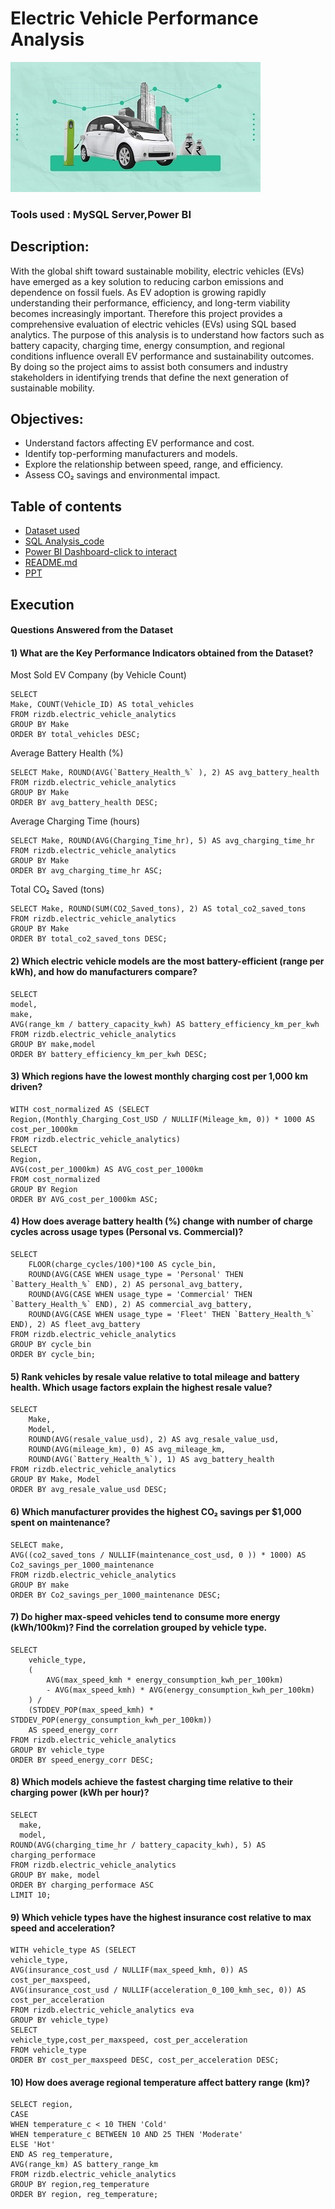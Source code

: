 # Electric Vehicle Performance Analysis 

![image alt](https://github.com/Elleny23/electric_vehicle_analysis/blob/main/GNWm6AT4CMJn776hZJZETk9ugA99DI3OE9oB2VVy.jpg)

### Tools used : MySQL Server,Power BI

## Description:
With the global shift toward sustainable mobility, electric vehicles (EVs) have emerged as a key solution to reducing carbon emissions and dependence on fossil fuels. As EV adoption is growing rapidly understanding their performance, efficiency, and long-term viability becomes increasingly important. Therefore this project provides a comprehensive evaluation of electric vehicles (EVs) using SQL based analytics. The purpose of this analysis is to understand how factors such as battery capacity, charging time, energy consumption, and regional conditions influence overall EV performance and sustainability outcomes. By doing so the project aims to assist both consumers and industry stakeholders in identifying trends that define the next generation of sustainable mobility.

## Objectives:
- Understand factors affecting EV performance and cost.
- Identify top-performing manufacturers and models.
- Explore the relationship between speed, range, and efficiency.
- Assess CO₂ savings and environmental impact.

## Table of contents
- [Dataset used](#dataset)
- [SQL Analysis_code](#sql_analysis_code)
- [Power BI Dashboard-click to interact](#power_bi_dashboard)
- [README.md](#readme.md)
- [PPT](#ppt_file)
  

## Execution
#### Questions Answered from the Dataset

#### 1) What are the Key Performance Indicators obtained from the Dataset?

Most Sold EV Company (by Vehicle Count)
```
SELECT 
Make, COUNT(Vehicle_ID) AS total_vehicles 
FROM rizdb.electric_vehicle_analytics 
GROUP BY Make 
ORDER BY total_vehicles DESC;
```




Average Battery Health (%)
```
SELECT Make, ROUND(AVG(`Battery_Health_%` ), 2) AS avg_battery_health 
FROM rizdb.electric_vehicle_analytics 
GROUP BY Make 
ORDER BY avg_battery_health DESC;
```

Average Charging Time (hours)
```
SELECT Make, ROUND(AVG(Charging_Time_hr), 5) AS avg_charging_time_hr 
FROM rizdb.electric_vehicle_analytics 
GROUP BY Make 
ORDER BY avg_charging_time_hr ASC;
```

Total CO₂ Saved (tons)
```
SELECT Make, ROUND(SUM(CO2_Saved_tons), 2) AS total_co2_saved_tons 
FROM rizdb.electric_vehicle_analytics 
GROUP BY Make 
ORDER BY total_co2_saved_tons DESC;
```

#### 2) Which electric vehicle models are the most battery-efficient (range per kWh), and how do manufacturers compare?
```
SELECT 
model,
make, 
AVG(range_km / battery_capacity_kwh) AS battery_efficiency_km_per_kwh
FROM rizdb.electric_vehicle_analytics
GROUP BY make,model 
ORDER BY battery_efficiency_km_per_kwh DESC;
```


#### 3) Which regions have the lowest monthly charging cost per 1,000 km driven?
```
WITH cost_normalized AS (SELECT 
Region,(Monthly_Charging_Cost_USD / NULLIF(Mileage_km, 0)) * 1000 AS cost_per_1000km
FROM rizdb.electric_vehicle_analytics)
SELECT 
Region,
AVG(cost_per_1000km) AS AVG_cost_per_1000km
FROM cost_normalized
GROUP BY Region
ORDER BY AVG_cost_per_1000km ASC;
```


#### 4) How does average battery health (%) change with number of charge cycles across usage types (Personal vs. Commercial)?
```
SELECT 
    FLOOR(charge_cycles/100)*100 AS cycle_bin,
    ROUND(AVG(CASE WHEN usage_type = 'Personal' THEN `Battery_Health_%` END), 2) AS personal_avg_battery,
    ROUND(AVG(CASE WHEN usage_type = 'Commercial' THEN `Battery_Health_%` END), 2) AS commercial_avg_battery,
    ROUND(AVG(CASE WHEN usage_type = 'Fleet' THEN `Battery_Health_%` END), 2) AS fleet_avg_battery
FROM rizdb.electric_vehicle_analytics
GROUP BY cycle_bin
ORDER BY cycle_bin;
```


#### 5) Rank vehicles by resale value relative to total mileage and battery health. Which usage factors explain the highest resale value?
```
SELECT 
    Make,
    Model,
    ROUND(AVG(resale_value_usd), 2) AS avg_resale_value_usd,
    ROUND(AVG(mileage_km), 0) AS avg_mileage_km,
    ROUND(AVG(`Battery_Health_%`), 1) AS avg_battery_health
FROM rizdb.electric_vehicle_analytics
GROUP BY Make, Model
ORDER BY avg_resale_value_usd DESC;
```


#### 6) Which manufacturer provides the highest CO₂ savings per $1,000 spent on maintenance?
```
SELECT make, 
AVG((co2_saved_tons / NULLIF(maintenance_cost_usd, 0 )) * 1000) AS Co2_savings_per_1000_maintenance
FROM rizdb.electric_vehicle_analytics
GROUP BY make 
ORDER BY Co2_savings_per_1000_maintenance DESC;
```


#### 7) Do higher max-speed vehicles tend to consume more energy (kWh/100km)? Find the correlation grouped by vehicle type.
```
SELECT 
    vehicle_type,
    (
        AVG(max_speed_kmh * energy_consumption_kwh_per_100km)
        - AVG(max_speed_kmh) * AVG(energy_consumption_kwh_per_100km)
    ) /
    (STDDEV_POP(max_speed_kmh) * STDDEV_POP(energy_consumption_kwh_per_100km))
    AS speed_energy_corr
FROM rizdb.electric_vehicle_analytics
GROUP BY vehicle_type
ORDER BY speed_energy_corr DESC;
```


#### 8) Which models achieve the fastest charging time relative to their charging power (kWh per hour)?
```
SELECT 
  make,
  model,
ROUND(AVG(charging_time_hr / battery_capacity_kwh), 5) AS charging_performace
FROM rizdb.electric_vehicle_analytics
GROUP BY make, model
ORDER BY charging_performace ASC
LIMIT 10;
```


#### 9) Which vehicle types have the highest insurance cost relative to max speed and acceleration?
```
WITH vehicle_type AS (SELECT
vehicle_type,
AVG(insurance_cost_usd / NULLIF(max_speed_kmh, 0)) AS cost_per_maxspeed,
AVG(insurance_cost_usd / NULLIF(acceleration_0_100_kmh_sec, 0)) AS cost_per_acceleration
FROM rizdb.electric_vehicle_analytics eva 
GROUP BY vehicle_type)
SELECT 
vehicle_type,cost_per_maxspeed, cost_per_acceleration
FROM vehicle_type
ORDER BY cost_per_maxspeed DESC, cost_per_acceleration DESC; 
```



#### 10) How does average regional temperature affect battery range (km)?
```
SELECT region,
CASE
WHEN temperature_c < 10 THEN 'Cold'
WHEN temperature_c BETWEEN 10 AND 25 THEN 'Moderate'
ELSE 'Hot'
END AS reg_temperature,
AVG(range_km) AS battery_range_km
FROM rizdb.electric_vehicle_analytics 
GROUP BY region,reg_temperature
ORDER BY region, reg_temperature;
```
